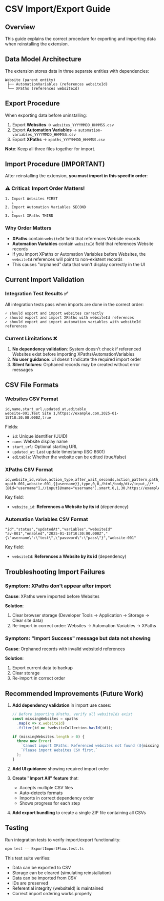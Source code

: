 # CSV Import/Export Guide

## Overview
This guide explains the correct procedure for exporting and importing data when reinstalling the extension.

## Data Model Architecture

The extension stores data in three separate entities with dependencies:

```
Website (parent entity)
 ├── AutomationVariables (references websiteId)
 └── XPaths (references websiteId)
```

## Export Procedure

When exporting data before uninstalling:

1. Export **Websites** → `websites_YYYYMMDD_HHMMSS.csv`
2. Export **Automation Variables** → `automation-variables_YYYYMMDD_HHMMSS.csv`
3. Export **XPaths** → `xpaths_YYYYMMDD_HHMMSS.csv`

**Note**: Keep all three files together for import.

## Import Procedure (IMPORTANT)

After reinstalling the extension, **you must import in this specific order**:

### ⚠️ Critical: Import Order Matters!

```
1. Import Websites FIRST
   ↓
2. Import Automation Variables SECOND
   ↓
3. Import XPaths THIRD
```

### Why Order Matters

- **XPaths** contain `websiteId` field that references Website records
- **Automation Variables** contain `websiteId` field that references Website records
- If you import XPaths or Automation Variables before Websites, the `websiteId` references will point to non-existent records
- This causes "orphaned" data that won't display correctly in the UI

## Current Import Validation

### Integration Test Results ✅

All integration tests pass when imports are done in the correct order:

```
✓ should export and import websites correctly
✓ should export and import XPaths with websiteId references
✓ should export and import automation variables with websiteId references
```

### Current Limitations ❌

1. **No dependency validation**: System doesn't check if referenced Websites exist before importing XPaths/AutomationVariables
2. **No user guidance**: UI doesn't indicate the required import order
3. **Silent failures**: Orphaned records may be created without error messages

## CSV File Formats

### Websites CSV Format
```csv
id,name,start_url,updated_at,editable
website-001,Test Site 1,https://example.com,2025-01-15T10:30:00.000Z,true
```

Fields:
- `id`: Unique identifier (UUID)
- `name`: Website display name
- `start_url`: Optional starting URL
- `updated_at`: Last update timestamp (ISO 8601)
- `editable`: Whether the website can be edited (true/false)

### XPaths CSV Format
```csv
id,website_id,value,action_type,after_wait_seconds,action_pattern,path_absolute,path_short,path_smart,selected_path_pattern,retry_type,execution_order,execution_timeout_seconds,url
xpath-001,website-001,{{username}},type,0,0,/html/body/div/input,//*[@id="username"],//input[@name="username"],smart,0,1,30,https://example.com/login
```

Key field:
- `website_id`: **References a Website by its id** (dependency)

### Automation Variables CSV Format
```csv
"id","status","updatedAt","variables","websiteId"
"av-001","enabled","2025-01-15T10:30:00.000Z","{\"username\":\"test\",\"password\":\"pass\"}","website-001"
```

Key field:
- `websiteId`: **References a Website by its id** (dependency)

## Troubleshooting Import Failures

### Symptom: XPaths don't appear after import

**Cause**: XPaths were imported before Websites

**Solution**:
1. Clear browser storage (Developer Tools → Application → Storage → Clear site data)
2. Re-import in correct order: Websites → Automation Variables → XPaths

### Symptom: "Import Success" message but data not showing

**Cause**: Orphaned records with invalid websiteId references

**Solution**:
1. Export current data to backup
2. Clear storage
3. Re-import in correct order

## Recommended Improvements (Future Work)

1. **Add dependency validation** in import use cases:
   ```typescript
   // Before importing XPaths, verify all websiteIds exist
   const missingWebsites = xpaths
     .map(x => x.websiteId)
     .filter(id => !websiteCollection.hasId(id));

   if (missingWebsites.length > 0) {
     throw new Error(
       `Cannot import XPaths: Referenced websites not found (${missingWebsites.join(', ')}). ` +
       `Please import Websites CSV first.`
     );
   }
   ```

2. **Add UI guidance** showing required import order

3. **Create "Import All" feature** that:
   - Accepts multiple CSV files
   - Auto-detects formats
   - Imports in correct dependency order
   - Shows progress for each step

4. **Add export bundling** to create a single ZIP file containing all CSVs

## Testing

Run integration tests to verify import/export functionality:

```bash
npm test -- ExportImportFlow.test.ts
```

This test suite verifies:
- Data can be exported to CSV
- Storage can be cleared (simulating reinstallation)
- Data can be imported from CSV
- IDs are preserved
- Referential integrity (websiteId) is maintained
- Correct import ordering works properly

